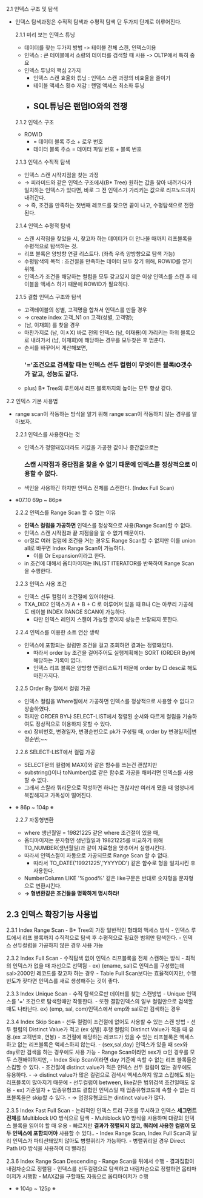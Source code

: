 2.1 인덱스 구조 및 탐색
- 인덱스 탐색과정은 수직적 탐색과 수평적 탐색 단 두가지 단계로 이루어진다.

  2.1.1 미리 보는 인덱스 튜닝
    - 데이터를 찾는 두가지 방법 -> 테이블 전체 스캔, 인덱스이용
    - 인덱스 : 큰 테이블에서 소량의 데이터를 검색할 때 사용 -> OLTP애서 특히 중요
    - 인덱스 튜닝의 핵심 2가지
      - 인덱스 스캔 효율화 튜닝 : 인덱스 스캔 과정의 비효율을 줄이기
      - 테이블 액세스 횟수 저감 : 랜덤 액세스 최소화 튜닝
      - <h2>SQL튜닝은 랜덤IO와의 전쟁</h2>

  2.1.2 인덱스 구조
    - ROWID
      - = 데이터 블록 주소 + 로우 번호
      - 데이터 블록 주소 = 데이터 파일 번호 + 블록 번호
     
  2.1.3 인덱스 수직적 탐색
    - 인덱스 스캔 시작지점을 찾는 과정
    - → 피라미드와 같은 인덱스 구조에서(B* Tree) 원하는 값을 찾아 내려가다가 일치하는 인덱스가 있다면, 바로 그 전 인덱스가 가리키는 값으로 리프노드까지 내려간다.
    - → 즉, 조건을 만족하는 첫번째 레코드를 찾으면 끝이 나고, 수평탐색으로 전환된다.

  2.1.4 인덱스 수평적 탐색
    - 스캔 시작점을 찾았을 시, 찾고자 하는 데이터가 더 안나올 때까지 리프블록을 수평적으로 탐색하는 것.
    - 리프 블록은 양방향 연결 리스트다. (좌측 우측 양방향으로 탐색 가능)
    - 수평탐색의 목적 : 조건절을 만족하는 데이터 모두 찾기 위해, ROWID를 얻기 위해.
    - 인덱스가 조건을 해당하는 컬럼을 모두 갖고있지 않은 이상 인덱스를 스캔 후 테이블을 액세스 하기 때문에 ROWID가 필요하다.
      
  2.1.5 결합 인덱스 구조와 탐색
    - 고객테이블의 성별, 고객명을 합쳐서 인덱스를 만들 경우
    - → create index 고객_N1 on 고객(성별, 고객명);
    - (남, 이재희) 를 찾을 경우
    - 마찬가지로 (남, 이ㅊX) 바로 전의 인덱스 (남, 이재룡)이 가리키는 하위 블록으로 내려가서 (남, 이재희)에 해당하는 경우를 모두찾은 후 멈춘다.
    - 순서를 바꾸어서 계산해보면, <h3>'='조건으로 검색할 때는 인덱스 선두 컬럼이 무엇이든 블록IO갯수가 같고, 성능도 같다.</h3>
    - plus) B* Tree의 루트에서 리프 블록까지의 높이는 모두 항상 같다.

2.2 인덱스 기본 사용법
- range scan이 작동하는 방식을 알기 위해 range scan이 작동하지 않는 경우를 알아보자.

  2.2.1 인덱스를 사용한다는 것
    - 인덱스가 정렬돼있더라도 키값을 가공한 값이나 중간값으로는 <h3>스캔 시작점과 중단점을 찾을 수 없기 때문에 인덱스를 정상적으로 이용할 수 없다.</h3> 
    - 색인을 사용하긴 하지만 인덱스 전체를 스캔한다. (Index Full Scan)


- ※07.10 69p ~ 86p※


  2.2.2 인덱스를 Range Scan 할 수 없는 이유
    - <b>인덱스 컬럼을 가공하면</b> 인덱스를 정상적으로 사용(Range Scan)할 수 없다.
    - 인덱스 스캔 시작점과 끝 지점을을 알 수 없기 때문이다.
    - or절로 여러 컬럼에 조건을 거는 경우도 Range Scan할 수 없지만 이를 union all로 바꾸면 Index Range Scan이 가능하다.
      - 이를 Or Expansion이라고 한다.
    - in 조건에 대해서 옵티마이저는 INLIST ITERATOR를 반복하여 Range Scan을 수행한다.

  2.2.3 인덱스 사용 조건
    - 인덱스 선두 컬럼이 조건절에 있어야한다.
    - TXA_IX02 인덱스가 A + B + C 로 이루어져 있을 때 B나 C는 아무리 가공해도 테이블 INDEX RANGE SCAN이 가능하다.
      - 다만 인덱스 레인지 스캔이 가능할 뿐이지 성능은 보장되지 못한다.

  2.2.4 인덱스를 이용한 소트 연산 생략
    - 인덱스에 포함되는 컬럼만 조건을 걸고 조회하면 결과는 정렬돼있다.
      - 따라서 order by 조건을 걸어주어도 실행계획에는 SORT (ORDER By)에 해당하는 기록이 없다.
      - 인덱스 리프 블록은 양방향 연결리스트기 때문에 order by □ desc로 해도 마찬가지다.
  
  2.2.5 Order By 절에서 컬럼 가공
    - 인덱스 컬럼을 Where절에서 가공하면 인덱스를 정상적으로 사용할 수 없다고 상술하였다.
    - 하지만 ORDER BY나 SELECT-LIST에서 정렬된 순서와 다르게 컬럼을 기술하여도 정상적으로 이용하지 못할 수 있다.
    - ex) 장비번호, 변경일자, 변경순번으로 pk가 구성될 때, order by 변경일자||변경순번;~~

  2.2.6 SELECT-LIST에서 컬럼 가공
    - SELECT문의 컬럼에 MAX()와 같은 함수를 쓰는건 괜찮지만
    - substring()이나 toNumber()로 같은 함수로 가공을 해버리면 인덱스를 사용할 수 없다.
    - 그래서 스칼라 쿼리문으로 작성하면 하나는 괜찮지만 여러개 됐을 때 엄청나게 복잡해지고 가독성이 떨어진다.


- ※ 86p ~ 104p ※


  2.2.7 자동형변환
    - where 생년월일 = 19821225 같은 where 조건절이 있을 때,
    - 옵티마이저는 문자형인 생년월일과 19821225를 비교하기 위해 TO_NUMBER(생년월일)과 같이 자료형을 맞추어서 실행시킨다.
    - 따라서 인덱스절이 자동으로 가공되므로 Range Scan 할 수 없다.
      - 따라서 TO_DATE('19921225','YYYYDD') 같은 함수로 형을 일치시킨 후 사용한다.
    - NumberColumn LIKE '%good%' 같은 like구문은 반대로 숫자형을 문자형으로 변환시킨다.
    - <b>→ 형변환같은 조건들을 명확하게 명시하라!</b>

2.3 인덱스 확장기능 사용법
-
  2.3.1 Index Range Scan
    - B* Tree의 가장 일반적인 형태의 액세스 방식
    - 인덱스 루트에서 리프 블록까지 수직적으로 탐색 후 수평적으로 필요한 범위만 탐색한다.
    - 인덱스 선두컬럼을 가공하지 않은 경우 사용 가능
  
  2.3.2 Index Full Scan
    - 수직탐색 없이 인덱스 리프블록을 전체 스캔하는 방식
    - 최적의 인덱스가 없을 때 차선으로 선택됨
    - ex) (ename, sal)로 인덱스를 구성했는데 sal>2000인 레코드를 찾고자 하는 경우
    - Table Full Scan보다는 효율적이지만, 수행빈도가 잦다면 인덱스를 새로 생성해주는 것이 좋다.
  
  2.3.3 Index Unique Scan
    - 수직 탐색으로만 데이터를 찾는 스캔방법
    - Unique 인덱스를 '=' 조건으로 탐색할때만 작동한다.
    - 또한 결합인덱스의 일부 컬럼만으로 검색할때도 나타난다. ex) (emp, sal, com)인덱스에서 emp와 sal로만 검색하는 경우

  2.3.4 Index Skip Scan
    - 선두 컬럼이 조건절에 없어도 사용할 수 있는 스캔 방법
    - 선두 컬럼의 Distinct Value가 적고 (ex 성별) 후행 컬럼의 Distinct Value가 적을 때 유용.(ex 고객번호, 연봉)
    - 조건절에 해당하는 레코드가 있을 수 있는 리프블록은 액세스하고 없는 리프블록은 액세스하지 않는다.
    - (sex,sal,day) 인덱스가 있을 때 sex와 day로만 검색을 하는 경우에도 사용 가능
      - Range Scan이라면 sex가 ㅁ인 경우를 모두 스캔해야하지만,
      - Index Skip Scan이라면 day 기준에 속할 수 없는 리프 블록들은 스킵할 수 있다.
    - 조건절에 distinct value가 적은 인덱스 선두 컬럼이 없는 경우에도 유용하다.
      - → distinct value가 많은 컬럼으로 검색시 액세스하지 않고 스킵해도 되는 리프블록이 많아지기 때문에
    - 선두컬럼이 between, like같은 범위검색 조건일때도 유용
      - ex) 기준일자 + 업종유형코드 결합인 인덱스일 때 업종유형코드에 속할 수 없는 리프블록들은 skip할 수 있다.
        - → 업정유형코드는 dintinct value가 많다.

  2.3.5 Index Fast Full Scan
    - 논리적인 인덱스 트리 구조를 무시하고 인덱스 <b>세그먼트 전체</b>를 Multiblock I/O 방식으로 탐색
    - Multiblock I/O 방식을 사용하며 대량의 인덱스 블록을 읽어야 할 때 유용
    - 빠르지만 <b>결과가 정렬되지 않고, 쿼리에 사용한 컬럼이 모두 인덱스에 포함되어야</b> 사용할 수 있다..
    - Index Range Scan, Index Full Scan과 달리 인덱스가 파티션돼있지 않아도 병렬쿼리가 가능하다.
    - 병렬쿼리일 경우 Direct Path I/O 방식을 사용하여 더 빨라짐
    
  2.3.6 Index Range Scan Descending
    - Range Scan을 뒤에서 수행
    - 결과집합이 내림차순으로 정렬됨
    - 인덱스를 선두컬럼으로 탐색하고 내림차순으로 정렬하면 옵티마이저가 시행함
    - MAX값을 구할때도 자동으로 옵티마이저가 수행

- ※ 104p ~  125p ※
